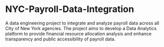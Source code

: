 # NYC-Payroll-Data-Integration
A data engineering project to integrate and analyze payroll data across all City of New York agencies. The project aims to develop a Data Analytics platform to provide financial resource allocation analysis and enhance transparency and public accessibility of payroll data.
